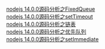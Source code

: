 <a href="https://mp.weixin.qq.com/s?__biz=MzUyNDE2OTAwNw==&mid=2247484434&idx=2&sn=596f8db618606499b2e1a1a2c6a15eb5&chksm=fa303e52cd47b7445c58f1af82fe8af293bc45baf9790cf740b43e4ff41cc4ec881e28aa1f1e&token=2001121470&lang=zh_CN#rd" target="_blank">
    nodejs 14.0.0源码分析之FixedQueue
</a>
<br/>


<a href="https://mp.weixin.qq.com/s?__biz=MzUyNDE2OTAwNw==&mid=2247484428&idx=1&sn=f840d11d28cb6ee7128d97e93fb57786&chksm=fa303e4ccd47b75adbfcb4e802f2f666bde37f0bc33d745621ea329f8cfc71ab2793ed76ad5b&token=2001121470&lang=zh_CN#rd" target="_blank">
    nodejs 14.0.0源码分析之setTimeout
</a>
<br/>


<a href="https://mp.weixin.qq.com/s?__biz=MzUyNDE2OTAwNw==&mid=2247484428&idx=2&sn=3e11dade691aac019b664f1613f6e2b9&chksm=fa303e4ccd47b75a85f82e168c8c68c9901f4ea3ed92783cc4748d406562feea883f7df6342d&token=2001121470&lang=zh_CN#rd" target="_blank">
    nodejs 14.0.0源码分析之链表
</a>
<br/>


<a href="https://mp.weixin.qq.com/s?__biz=MzUyNDE2OTAwNw==&mid=2247484422&idx=1&sn=4e753b70894228fc34c8e477974ea75e&chksm=fa303e46cd47b7500d43eb3c56ba752a1c2cc314687b3fbb99d2d42df269a875bfe2839eabb6&token=2001121470&lang=zh_CN#rd" target="_blank">
    nodejs 14.0.0源码分析之优先队列
</a>
<br/>


<a href="https://mp.weixin.qq.com/s?__biz=MzUyNDE2OTAwNw==&mid=2247484434&idx=1&sn=e1a79d035581b7c00c1c3adbf7337789&chksm=fa303e52cd47b744674909873ad08400b65886c4668775b4d0aa842df065001039dbfcf4ca53&token=2001121470&lang=zh_CN#rd" target="_blank">
    nodejs 14.0.0源码分析之setImmediate
</a>
<br/>

